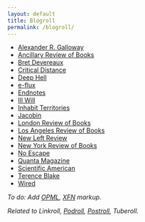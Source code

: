 ```yaml
---
layout: default
title: Blogroll
permalink: /blogroll/
---
```


* [Alexander R. Galloway](https://cultureandcommunication.org/galloway/)
* [Ancillary Review of Books](https://ancillaryreviewofbooks.org/)
* [Bret Devereaux](https://acoup.blog/)
* [Critical Distance](https://www.critical-distance.com/)
* [Deep Hell](https://deep-hell.com/)
* [e-flux](https://www.e-flux.com/)
* [Endnotes](https://endnotes.org.uk/)
* [Ill Will](https://illwill.com/)
* [Inhabit Territories](https://territories.substack.com/)
* [Jacobin](https://jacobin.com/)
* [London Review of Books](https://www.lrb.co.uk/)
* [Los Angeles Review of Books](https://lareviewofbooks.org/)
* [New Left Review](https://newleftreview.org/)
* [New York Review of Books](https://www.nybooks.com/)
* [No Escape](https://noescapevg.com/)
* [Quanta Magazine](https://www.quantamagazine.org/)
* [Scientific American](https://www.scientificamerican.com/)
* [Terence Blake](https://terenceblake.wordpress.com/)
* [Wired](https://www.wired.com/)

*To do: Add [OPML](https://opml.org/spec2.opml), [XFN](https://gmpg.org/xfn/11) markup.*

*Related to Linkroll, [Podroll](/podroll/), [Postroll](/postroll/), Tuberoll.*
